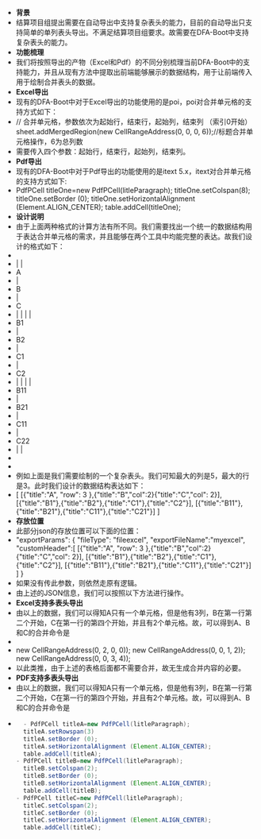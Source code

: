 - **背景**
- 结算项目组提出需要在自动导出中支持复杂表头的能力，目前的自动导出只支持简单的单列表头导出。不满足结算项目组要求。故需要在DFA-Boot中支持复杂表头的能力。
- **功能梳理**
- 我们将按照导出的产物（Excel和Pdf）的不同分别梳理当前DFA-Boot中的支持能力，并且从现有方法中提取出前端能够展示的数据结构，用于让前端传入用于绘制合并表头的数据。
- **Excel导出**
- 现有的DFA-Boot中对于Excel导出的功能使用的是poi，poi对合并单元格的支持方式如下：
- // 合并单元格，参数依次为起始行，结束行，起始列，结束列 （索引0开始）
  sheet.addMergedRegion(new CellRangeAddress(0, 0, 0, 6));//标题合并单元格操作，6为总列数
- 需要传入四个参数：起始行，结束行，起始列，结束列。
- **Pdf导出**
- 现有的DFA-Boot中对于Pdf导出的功能使用的是itext 5.x，itext对合并单元格的支持方式如下:
- PdfPCell titleOne=new PdfPCell(litleParagraph);
  titleOne.setColspan(8); 
  titleOne.setBorder (0);
  titleOne.setHorizontalAlignment (Element.ALIGN_CENTER);
  table.addCell(titleOne);
- **设计说明**
- 由于上面两种格式的计算方法有所不同。我们需要找出一个统一的数据结构用于表达合并单元格的需求，并且能够在两个工具中均能完整的表达。故我们设计的格式如下：
-
- | 
             |
- A
- |
- B
- |
- C
- | 
         |
  | 
             |
- B1
- |
- B2
- |
- C1
- |
- C2
- | 
         |
  | 
             |
- B11
- |
- B21
- |
- C11
- |
- C22
- | 
         |
-
-
- 例如上面是我们需要绘制的一个复杂表头。我们可知最大的列是5，最大的行是3。此时我们设计的数据结构表达如下：
- [
    [{"title":"A", "row": 3 },{"title":"B","col":2}{"title":"C","col": 2}],
    [{"title":"B1"},{"title":"B2"},{"title":"C1"},{"title":"C2"}],
    [{"title":"B11"},{"title":"B21"},{"title":"C11"},{"title":"C21"}]
  ]
- **存放位置**
- 此部分json的存放位置可以下面的位置：
- "exportParams": {
        "fileType": "fileexcel",
        "exportFileName":"myexcel",
        "customHeader":[
            [{"title":"A", "row": 3 },{"title":"B","col":2}{"title":"C","col": 2}],
            [{"title":"B1"},{"title":"B2"},{"title":"C1"},{"title":"C2"}],
            [{"title":"B11"},{"title":"B21"},{"title":"C11"},{"title":"C21"}]
        ]
   }
- 如果没有传此参数，则依然走原有逻辑。
- 由上述的JSON信息，我们可以按照以下方法进行操作。
- **Excel支持多表头导出**
- 由以上的数据，我们可以得知A只有一个单元格，但是他有3列，B在第一行第二个开始，C在第一行的第四个开始，并且有2个单元格。故，可以得到A、B和C的合并命令是
-
- new CellRangeAddress(0, 2, 0, 0));
  new CellRangeAddress(0, 0, 1, 2));
  new CellRangeAddress(0, 0, 3, 4));
- 以此类推，由于上述的表格后面都不需要合并，故无生成合并内容的必要。
- **PDF支持多表头导出**
- 由以上的数据，我们可以得知A只有一个单元格，但是他有3列，B在第一行第二个开始，C在第一行的第四个开始，并且有2个单元格。故，可以得到A、B和C的合并命令是
- ```java
    - PdfPCell titleA=new PdfPCell(litleParagraph);  
    titleA.setRowspan(3)  
    titleA.setBorder (0);  
    titleA.setHorizontalAlignment (Element.ALIGN_CENTER);  
    table.addCell(titleA);  
  - PdfPCell titleB=new PdfPCell(litleParagraph);  
    titleB.setColspan(2);   
    titleB.setBorder (0);  
    titleB.setHorizontalAlignment (Element.ALIGN_CENTER);  
    table.addCell(titleB);  
  - PdfPCell titleC=new PdfPCell(litleParagraph);  
    titleC.setColspan(2);   
    titleC.setBorder (0);  
    titleC.setHorizontalAlignment (Element.ALIGN_CENTER);  
    table.addCell(titleC);
  ```